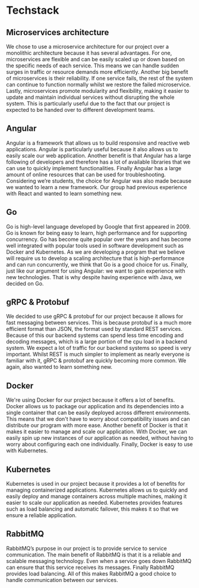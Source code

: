 # Techstack 


## Microservices architecture 

We chose to use a microservice architecture for our project over a monolithic architecture because it has several advantages. For one, microservices are flexible and can be easily scaled up or down based on the specific needs of each service. This means we can handle sudden surges in traffic or resource demands more efficiently. 
Another big benefit of microservices is their reliability. If one service fails, the rest of the system can continue to function normally whilst we restore the failed microservice.  Lastly, microservices promote modularity and flexibility, making it easier to update and maintain individual services without disrupting the whole system. This is particularly useful due to the fact that our project is expected to be handed over to different development teams.

## Angular 

Angular is a framework that allows us to build responsive and reactive web applications. Angular is particularly useful because it also allows us to easily scale our web application. Another benefit is that Angular has a large following of developers and therefore has a lot of available libraries that we can use to quickly implement functionalities. Finally Angular has a large amount of online resources that can be used for troubleshooting. Considering we’re students, the choice for Angular was also made because we wanted to learn a new framework. Our group had previous experience with React and wanted to learn something new.

## Go

Go is high-level language developed by Google that first appeared in 2009. Go is known for being easy to learn, high performance and for supporting concurrency. Go has become quite popular over the years and has become well integrated with popular tools used in software development such as Docker and Kubernetes. As we are developing a program that we believe will require us to develop a scaling architecture that is high-performance and can run concurrently, we think that Go is a good choice for us. Finally, just like our argument for using Angular: we want to gain experience with new technologies. That is why despite having experience with Java, we decided on Go.

## gRPC & Protobuf 

We decided to use gRPC & protobuf for our project because it allows for fast messaging between services. This is because protobuf is a much more efficient format than JSON, the format used by standard REST services. Because of this our backend systems can spend less time encoding and decoding messages, which is a large portion of the cpu load in a backend system. We expect a lot of traffic for our backend systems so speed is very important. Whilst REST is much simpler to implement as nearly everyone is familiar with it, gRPC & protobuf are quickly becoming more common. We again, also wanted to learn something new.

## Docker 

We're using Docker for our project because it offers a lot of benefits. Docker allows us to package our application and its dependencies into a single container that can be easily deployed across different environments. This means that we don't have to worry about compatibility issues and can distribute our program with more ease. Another benefit of Docker is that it makes it easier to manage and scale our application. With Docker, we can easily spin up new instances of our application as needed, without having to worry about configuring each one individually. Finally, Docker is easy to use with Kubernetes.

## Kubernetes 

Kubernetes is used in our project because it provides a lot of benefits for managing containerized applications. Kubernetes allows us to quickly and easily deploy and manage containers across multiple machines, making it easier to scale our application as needed. Kubernetes provides features such as load balancing and automatic failover, this makes it so that we ensure a reliable application.

## RabbitMQ 

RabbitMQ’s purpose in our project is to provide service to service communication. The main benefit of RabbitMQ is that it is a reliable and scalable messaging technology. Even when a service goes down RabbitMQ can ensure that this service receives its messages. Finally RabbitMQ provides load balancing. All of this makes RabbitMQ a good choice to handle communication between our services.

